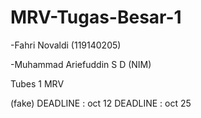 # MRV-Tugas-Besar-1

-Fahri Novaldi (119140205)

-Muhammad Ariefuddin S D (NIM)

Tubes 1 MRV

(fake) DEADLINE : oct 12
DEADLINE : oct 25
